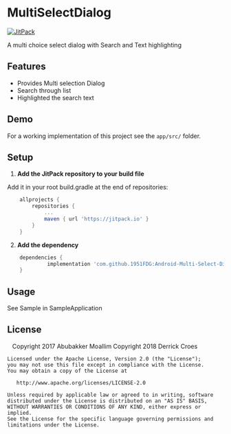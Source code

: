 # MultiSelectDialog
[![JitPack](https://img.shields.io/jitpack/v/1951FDG/Android-Multi-Select-Dialog.svg)](https://jitpack.io/#1951FDG/Android-Multi-Select-Dialog)

A multi choice select dialog with Search and Text highlighting

Features
--------
* Provides Multi selection Dialog
* Search through list
* Highlighted the search text

Demo
--------
For a working implementation of this project see the `app/src/` folder.

Setup
--------

1. **Add the JitPack repository to your build file**

 Add it in your root build.gradle at the end of repositories:
```gradle
	allprojects {
		repositories {
			...
			maven { url 'https://jitpack.io' }
		}
	}
```

2. **Add the dependency**
```gradle
	dependencies {
      		 implementation 'com.github.1951FDG:Android-Multi-Select-Dialog:v2.1'
	}
```

Usage
--------

See Sample in SampleApplication

License
--------

    Copyright 2017 Abubakker Moallim
    Copyright 2018 Derrick Croes

    Licensed under the Apache License, Version 2.0 (the "License");
    you may not use this file except in compliance with the License.
    You may obtain a copy of the License at

       http://www.apache.org/licenses/LICENSE-2.0

    Unless required by applicable law or agreed to in writing, software
    distributed under the License is distributed on an "AS IS" BASIS,
    WITHOUT WARRANTIES OR CONDITIONS OF ANY KIND, either express or implied.
    See the License for the specific language governing permissions and
    limitations under the License.
